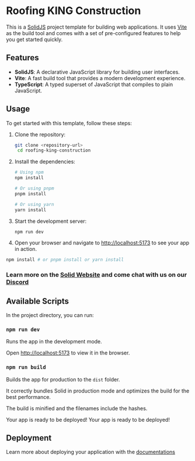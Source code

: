 # Roofing KING Construction

This is a [SolidJS](https://solidjs.com) project template for building web applications. It uses [Vite](https://vitejs.dev) as the build tool and comes with a set of pre-configured features to help you get started quickly.

## Features

- **SolidJS**: A declarative JavaScript library for building user interfaces.
- **Vite**: A fast build tool that provides a modern development experience.
- **TypeScript**: A typed superset of JavaScript that compiles to plain JavaScript.

## Usage

To get started with this template, follow these steps:

1. Clone the repository:

   ```bash
   git clone <repository-url>
    cd roofing-king-construction

   ```

2. Install the dependencies:

   ```bash
   # Using npm
   npm install

   # Or using pnpm
   pnpm install

   # Or using yarn
   yarn install
   ```

3. Start the development server:

   ```bash
   npm run dev
   ```

4. Open your browser and navigate to [http://localhost:5173](http://localhost:5173) to see your app in action.

```bash
npm install # or pnpm install or yarn install
```

### Learn more on the [Solid Website](https://solidjs.com) and come chat with us on our [Discord](https://discord.com/invite/solidjs)

## Available Scripts

In the project directory, you can run:

### `npm run dev`

Runs the app in the development mode.

Open [http://localhost:5173](http://localhost:5173) to view it in the browser.

### `npm run build`

Builds the app for production to the `dist` folder.

It correctly bundles Solid in production mode and optimizes the build for the best performance.

The build is minified and the filenames include the hashes.

Your app is ready to be deployed!
Your app is ready to be deployed!

## Deployment

Learn more about deploying your application with the [documentations](https://vite.dev/guide/static-deploy.html)
